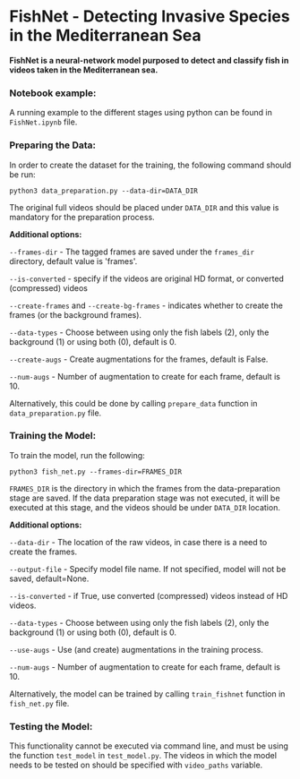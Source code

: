 # FishNet - Detecting Invasive Species in the Mediterranean Sea
**FishNet is a neural-network model purposed to detect and classify fish in videos 
taken in the Mediterranean sea.**

### Notebook example:

A running example to the different stages using python can be found in `FishNet.ipynb` file. 

### Preparing the Data:

In order to create the dataset for the training, the following command should be run:

    python3 data_preparation.py --data-dir=DATA_DIR

The original full videos should be placed under `DATA_DIR` and this value is mandatory for the preparation process.

**Additional options:**

`--frames-dir` - The tagged frames are saved under the `frames_dir` directory, default value is 'frames'.

`--is-converted` - specify if the videos are original HD format, or converted (compressed) videos

`--create-frames` and `--create-bg-frames` - indicates whether to create the frames (or the background frames).

`--data-types` - Choose between using only the fish labels (2), only the background (1) or using both (0), default is 0.

`--create-augs` - Create augmentations for the frames, default is False.

`--num-augs` - Number of augmentation to create for each frame, default is 10.


Alternatively, this could be done by calling `prepare_data` function in `data_preparation.py` file.

### Training the Model:

To train the model, run the following:

    python3 fish_net.py --frames-dir=FRAMES_DIR

`FRAMES_DIR` is the directory in which the frames from the data-preparation stage are saved. 
If the data preparation stage was not executed, it will be executed at this stage, and the videos should 
be under `DATA_DIR` location. 

**Additional options:**

`--data-dir` - The location of the raw videos, in case there is a need to create the frames.

`--output-file` -  Specify model file name. If not specified, model will not be saved, default=None.

`--is-converted` - if True, use converted (compressed) videos instead of HD videos.

`--data-types` - Choose between using only the  fish labels (2), only the background (1) or using both (0), default is 0.

`--use-augs` - Use (and create) augmentations in the training process.

`--num-augs` - Number of augmentation to create for each frame, default is 10.

Alternatively, the model can be trained by calling `train_fishnet` function in `fish_net.py` file.

### Testing the Model:

This functionality cannot be executed via command line, and must be using the function `test_model` in `test_model.py`.
The videos in which the model needs to be tested on should be specified with `video_paths` variable.

